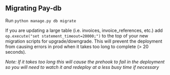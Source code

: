 ## Migrating Pay-db

Run `python manage.py db migrate`

If you are updating a large table (i.e. invoices, invoice_references, etc.) add `op.execute("set statement_timeout=20000;")` to the top of your new migration scripts for upgrade/downgrade. This will prevent the deployment from causing errors in prod when it takes too long to complete (> 20 seconds).

_Note: If it takes too long this will cause the prehook to fail in the deployment so you will need to watch it and redeploy at a less busy time if necessary_
